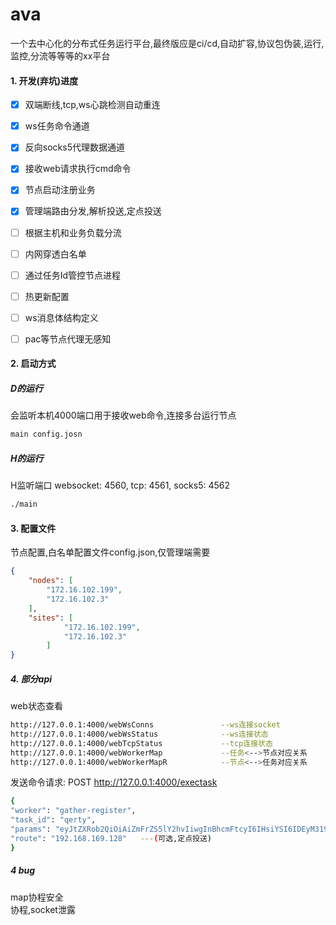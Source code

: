 # ava
一个去中心化的分布式任务运行平台,最终版应是ci/cd,自动扩容,协议包伪装,运行,监控,分流等等等的xx平台

#### 1. 开发(弃坑)进度
- [x] 双端断线,tcp,ws心跳检测自动重连
- [x] ws任务命令通道
- [x] 反向socks5代理数据通道
- [x] 接收web请求执行cmd命令
- [x] 节点启动注册业务
- [x] 管理端路由分发,解析投送,定点投送
- [ ] 根据主机和业务负载分流
- [ ] 内网穿透白名单
- [ ] 通过任务Id管控节点进程
- [ ] 热更新配置
- [ ] ws消息体结构定义
- [ ] pac等节点代理无感知



#### 2. 启动方式
##### D的运行
会监听本机4000端口用于接收web命令,连接多台运行节点

```bash
main config.josn
```

##### H的运行

H监听端口 websocket: 4560, tcp: 4561, socks5: 4562 
```bash
./main
```
#### 3. 配置文件
节点配置,白名单配置文件config.json,仅管理端需要
```json
{
    "nodes": [
        "172.16.102.199",
        "172.16.102.3"
    ],
    "sites": [
            "172.16.102.199",  
            "172.16.102.3"
        ]
}
```


##### 4. 部分api
web状态查看
```bash
http://127.0.0.1:4000/webWsConns               --ws连接socket
http://127.0.0.1:4000/webWsStatus              --ws连接状态
http://127.0.0.1:4000/webTcpStatus             --tcp连接状态
http://127.0.0.1:4000/webWorkerMap             --任务<-->节点对应关系
http://127.0.0.1:4000/webWorkerMapR            --节点<-->任务对应关系
```
发送命令请求: POST  http://127.0.0.1:4000/exectask
```bash
{
"worker": "gather-register",
"task_id": "qerty",
"params": "eyJtZXRob2QiOiAiZmFrZS5lY2hvIiwgInBhcmFtcyI6IHsiYSI6IDEyM319"
"route": "192.168.169.128"   ---(可选,定点投送)
}
```




##### 4 bug
map协程安全  
协程,socket泄露